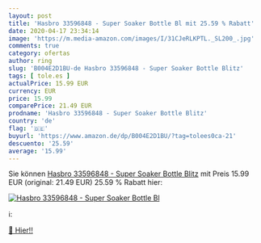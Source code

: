 ```yaml
---
layout: post
title: 'Hasbro 33596848 - Super Soaker Bottle Bl mit 25.59 % Rabatt'
date: 2020-04-17 23:34:14
image: 'https://m.media-amazon.com/images/I/31CJeRLKPTL._SL200_.jpg'
comments: true
category: ofertas
author: ring
slug: 'B004E2D1BU-de Hasbro 33596848 - Super Soaker Bottle Blitz'
tags: [ tole.es ]
actualPrice: 15.99 EUR
currency: EUR
price: 15.99
comparePrice: 21.49 EUR
prodname: 'Hasbro 33596848 - Super Soaker Bottle Blitz'
country: 'de'
flag: '🇩🇪'
buyurl: 'https://www.amazon.de/dp/B004E2D1BU/?tag=tolees0ca-21'
descuento: '25.59'
average: '15.99'
---
```


Sie können [Hasbro 33596848 - Super Soaker Bottle Blitz](https://www.amazon.de/dp/B004E2D1BU/?tag=tolees0ca-21) mit Preis 15.99 EUR (original: 21.49 EUR) 25.59 % Rabatt hier:

[![Hasbro 33596848 - Super Soaker Bottle Bl](https://m.media-amazon.com/images/I/31CJeRLKPTL._SL200_.jpg)](https://www.amazon.de/dp/B004E2D1BU/?tag=tolees0ca-21)

ℹ️:


[🛒 Hier!!](https://www.amazon.de/dp/B004E2D1BU/?tag=tolees0ca-21)
